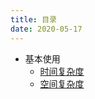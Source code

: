 ```yaml
---
title: 目录
date: 2020-05-17
---
```


* 基本使用
    * [时间复杂度](/docs/algorithms/base/01.时间复杂度.html)
    * [空间复杂度](/docs/algorithms/base/02.空间复杂度.html)
